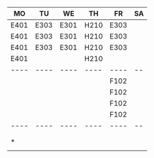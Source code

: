 |MO  |TU  |WE  |TH  |FR  |SA|
|----|----|----|----|----|--|
|E401|E303|E301|H210|E303|  |
|E401|E303|E301|H210|E303|  |
|E401|E303|E301|H210|E303|  |
|E401|    |    |H210|    |  |
|----|----|----|----|----|--|
|    |    |    |    |F102|  |
|    |    |    |    |F102|  |
|    |    |    |    |F102|  |
|    |    |    |    |F102|  |
|----|----|----|----|----|--|
|    |    |    |    |    |  |
|    |    |    |    |    |  |
|*   |    |    |    |    |  |
|    |    |    |    |    |  |
